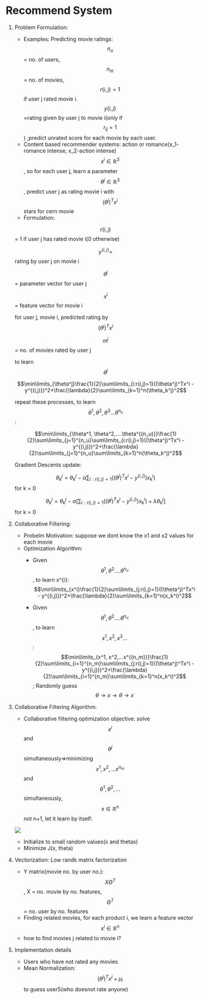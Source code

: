 # Recommend System
1. Problem Formulation:
    - Examples: Predicting movie ratings: $$n_u$$ = no. of users, $$n_m$$= no. of movies, $$r(i, j) = 1$$ if user j rated movie i. $$y(i,j)$$=rating given by user j to movie i(only if $$r_{ij} = 1$$) ;predict unrated score for each movie by each user.
    - Content based recommender systems: action or romance(x_1- romance intense, x_2-action intense)$$x^i\in\mathbb{R}^3$$, so for each user j, learn a parameter $$\theta^j\in\mathbb{R}^3$$, predict user j as rating movie i with $$(\theta^j)^Tx^i$$ stars for cern movie
    - Formulation: 
    
    $$r(i,j)$$ = 1 if user j has rated movie i(0 otherwise)
    
    $$y^{(i,j)} = $$ rating by user j on movie i
    
    $$\theta^{j}$$ = parameter vector for user j
    
    $$x^i$$ = feature vector for movie i
    
    for user j, movie i, predicted rating by $$(\theta^j)^Tx^i$$
    
    $$m^j$$ = no. of movies rated by user j
    
    to learn  $$\theta^j$$
   
    $$\min\limits_{\theta^j}\frac{1}{2}\sum\limits_{i:r(i,j)=1}((\theta^j)^Tx^i - y^{(i,j)})^2+\frac{\lambda}{2}\sum\limits_{k=1}^n(\theta_k^j)^2$$
    
    repeat these processes, to learn $$\theta^1, \theta^2, \theta^3...\theta^{n_u}$$:
    
    $$\min\limits_{\theta^1, \theta^2,....\theta^{(n_u)}}\frac{1}{2}\sum\limits_{j=1}^{n_u}\sum\limits_{i:r(i,j)=1}((\theta^j)^Tx^i - y^{(i,j)})^2+\frac{\lambda}{2}\sum\limits_{j=1}^{n_u}\sum\limits_{k=1}^n(\theta_k^j)^2$$
    
    Gradient Descents update:
    
    $$\theta^j_k = \theta^j_k - \alpha\sum_{i:r(i,j)=1}((\theta^j)^Tx^i-y^{(i,j)})x^i_k)$$ for k = 0
    
    $$\theta^j_k = \theta^j_k - \alpha[\sum_{i:r(i,j)=1}((\theta^j)^Tx^i-y^{(i,j)})x^i_k) +\lambda\theta^j_k]$$ for k = 0
2. Collaborative Filtering:  
    - Probelm Motivation: suppose we dont know the x1 and x2 values for each movie
   - Optimization Algorithm:
      - Given $$\theta^1, \theta^2....\theta^{n_u}$$, to learn x^{i}:
    $$\min\limits_{x^i}\frac{1}{2}\sum\limits_{j:r(i,j)=1}((\theta^j)^Tx^i - y^{(i,j)})^2+\frac{\lambda}{2}\sum\limits_{k=1}^n(x_k^i)^2$$
      
      - Given $$\theta^1, \theta^2....\theta^{n_u}$$, to learn $$x^1, x^2, x^3...$$:
    $$\min\limits_{x^1, x^2,...x^{(n_m)}}\frac{1}{2}\sum\limits_{i=1}^{n_m}\sum\limits_{j:r(i,j)=1}((\theta^j)^Tx^i - y^{(i,j)})^2+\frac{\lambda}{2}\sum\limits_{i=1}^{n_m}\sum\limits_{k=1}^n(x_k^i)^2$$; Randomly guess $$\theta \rightarrow x \rightarrow \theta \rightarrow x$$
3. Collaborative Filtering Algorithm:
    - Collaborative filtering optimization objective: solve $$x^i$$ and $$\theta^j$$ simultaneously=>minimizing $$x^1, x^2,...x^{n_m}$$ and $$\theta^1, \theta^2,...$$ simultaneously, $$x\in\mathbb{R}^n$$not n+1, let it learn by itself:

    ![](http://i.imgur.com/KrpeyaM.png)
    
    - Initialize to small random values(x and thetas)
    - Minimize J(x, theta)
4. Vectorization: Low randk matrix factorization
    - Y matrix(movie no. by user no.): $$X\Theta^T$$, X = no. movie by no. features, $$\Theta^T$$ = no. user by no. features
    - Finding related movies, for each product i, we learn a feature vector $$x^i\in\mathbb{R}^n$$
    - how to find movies j related to movie i?
5. Implementation details 
    - Users who have not rated any movies
    - Mean Normalization: $$(\theta^j)^Tx^i + \mu_i$$ to guess user5(who doesnot rate anyone)
